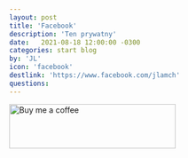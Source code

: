 ```yaml
---
layout: post
title: 'Facebook'
description: 'Ten prywatny'
date:   2021-08-18 12:00:00 -0300
categories: start blog
by: 'JL'
icon: 'facebook'
destlink: 'https://www.facebook.com/jlamch'
questions:
---
```


 <div>
    <a href="https://www.buymeacoffee.com/jolamch"><img src="{{ site.baseurl }}/assets/img/bmc-button.png" alt="Buy me a coffee" style="width:300px;height:80px;"></a>
    <a href="https://www.buymeacoffee.com/jolamch"></a>
  </div>
